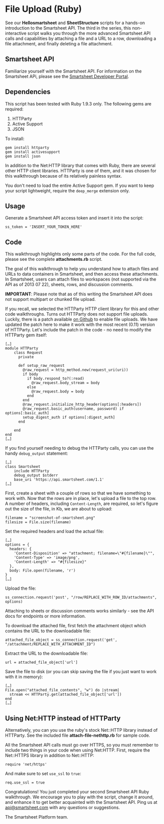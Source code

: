 File Upload (Ruby)
===
See our <b>Hellosmartsheet</b> and <b>SheetStructure</b> scripts for a hands-on introduction to the Smartsheet API.  The third in the series, this non-interactive script walks you through the more advanced Smartsheet API calls and capabilities by attaching a file and a URL to a row, downloading a file attachment, and finally deleting a file attachment.

Smartsheet API
---
Familiarize yourself with the Smartsheet API. For information on the Smartsheet APi, please see the [Smartsheet Developer Portal](http://smartsheet.com/developers).

Dependencies
---
This script has been tested with Ruby 1.9.3 only.
The following gems are required:

1. HTTParty
2. Active Support
3. JSON  

To install:

	gem install httparty
	gem install activesupport
	gem install json

In addition to the Net:HTTP library that comes with Ruby, there are several other HTTP client libraries.  HTTParty is one of them, and it was chosen for this walkthrough because of its relatively painless syntax.

You don't need to load the entire Active Support gem.  If you want to keep your script lightweight, require the <code>deep_merge</code> extension only.

Usage
---
Generate a Smartsheet API access token and insert it into the script:

	ss_token = 'INSERT_YOUR_TOKEN_HERE'


Code
---
This walkthrough highlights only some parts of the code.  For the full code, please see the complete <b>attachments.rb</b> script.

The goal of this walkthrough to help you understand how to attach files and URLs to data containers in Smartsheet, and then access these attachments.  In Smartsheet, users can attach files to workspaces (not supported via the API as of 2013 07 22), sheets, rows, and discussion comments. 

<b>IMPORTANT</b>: Please note that as of this writing the Smartsheet API does not support multipart or chunked file upload. 

If you recall, we selected the HTTParty HTTP client library for this and other code walkthroughs.  Turns out HTTParty does not support file uploads.  Luckily, there is a patch available [on Github](https://github.com/jnunemaker/httparty/issues/77) to enable file uploads.  We have updated the patch here to make it work with the most recent (0.11) version of HTTParty.  Let's include the patch in the code - no need to modify the HTTParty gem itself:

	[…]
  	module HTTParty
	    class Request
	      private
	
	      def setup_raw_request
	        @raw_request = http_method.new(request_uri(uri))
	        if body
	          if body.respond_to?(:read)
	            @raw_request.body_stream = body
	          else
	            @raw_request.body = body
	          end
	        end
	        @raw_request.initialize_http_header(options[:headers])
	        @raw_request.basic_auth(username, password) if options[:basic_auth]
	        setup_digest_auth if options[:digest_auth]
	      end
	
	    end
  	end
	[…]

If you find yourself needing to debug the HTTParty calls, you can use the handy <code>debug_output</code> statement:

	[…]
	class Smartsheet
  		include HTTParty
  		debug_output $stderr
  		base_uri 'https://api.smartsheet.com/1.1'
	[…]
	 
First, create a sheet with a couple of rows so that we have something to work with.  Now that the rows are in place, let's upload a file to the top row.  A number of headers, including <code>Content-Length</code>, are required, so let's figure out the size of the file, in Kb, we are about to upload:

	filename = "screenshot-of-smartsheet.png"
	filesize = File.size(filename)

Set the required headers and load the actual file:

	[…]
	options = {
	  headers: {
	    'Content-Disposition' => "attachment; filename=\"#{filename}\"",
	    'Content-Type' => 'image/png',
	    'Content-Length' => "#{filesize}"
	  },
	  body: File.open(filename, 'r')
	}
	[…]

Upload the file:

	ss_connection.request('post', "/row/REPLACE_WITH_ROW_ID/attachments", options)

Attaching to sheets or discussion comments works similarly - see the API docs for endpoints or more information.

To download the attached file, first fetch the attachment object which contains the URL to the downloadable file:

	attached_file_object = ss_connection.request('get', "/attachment/REPLACE_WITH_ATTACHMENT_ID")
	
Extract the URL to the downloadable file:

	url = attached_file_object['url']
	
Save the file to disk (or you can skip saving the file if you just want to work with it in memory):

	[…]
	File.open("attached_file_contents", "w") do |stream|
	  stream << HTTParty.get(attached_file_object['url'])
	end
	[…]


Using Net:HTTP instead of HTTParty
---

Alternatively, you can you use the ruby's stock Net::HTTP library instead of HTTParty.  See the included file <b>attach-file-nethttp.rb</b> for sample code.

All the Smartsheet API calls must go over HTTPS, so you must remember to include two things in your code when using Net:HTTP.  First, require the Net::HTTPS library in addition to Net::HTTP:

	require 'net/https'

And make sure to set <code>use_ssl</code> to <code>true</code>:

	req.use_ssl = true

	
Congratulations!  You just completed your second Smartsheet API Ruby walkthrough.  We encourage you to play with the script, change it around, and enhance it to get better acquainted with the Smartsheet API.  Ping us at api@smartsheet.com with any questions or suggestions.

The Smartsheet Platform team. 
